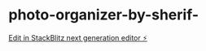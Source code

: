 # photo-organizer-by-sherif-

[Edit in StackBlitz next generation editor ⚡️](https://stackblitz.com/~/github.com/chivodigital/photo-organizer-by-sherif-)